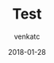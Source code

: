 ---
layout: post
title:  "Test"
author: venkatc
date:   2018-01-28
tags:  [Blogging, Test, Post, Checking ]
time: 2 Min
---